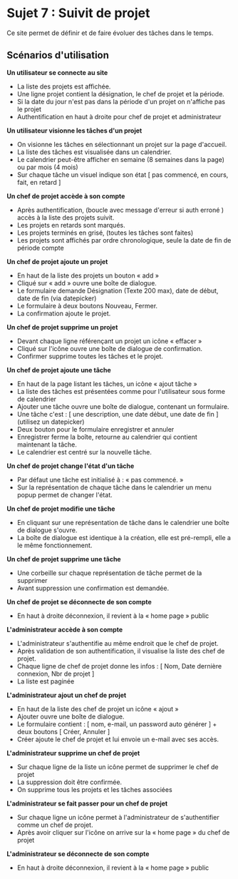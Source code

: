 Sujet 7 : Suivit de projet
=======================

Ce site permet de définir et de faire évoluer des tâches dans le temps.

Scénarios d'utilisation
-----------------

__Un utilisateur se connecte au site__

* La liste des projets est affichée.
* Une ligne projet contient la désignation, le chef de projet et la période.
* Si la date du jour n'est pas dans la période d'un projet on n'affiche pas le projet
* Authentification en haut à droite pour chef de projet et administrateur

__Un utilisateur visionne les tâches d'un projet__

* On visionne les tâches en sélectionnant un projet sur la page d'accueil.
* La liste des tâches est visualisée dans un calendrier.
* Le calendrier peut-être afficher en semaine (8 semaines dans la page) ou par mois (4 mois)
* Sur chaque tâche un visuel indique son état [ pas commencé, en cours, fait, en retard ]

__Un chef de projet accède à son compte__

* Après authentification, (boucle avec message d'erreur si auth erroné ) accès à la liste des projets suivit.
* Les projets en retards sont marqués.
* Les projets terminés en grisé, (toutes les tâches sont faites)
* Les projets sont affichés par ordre chronologique, seule la date de fin de période compte

__Un chef de projet ajoute un projet__

* En haut de la liste des projets un bouton « add » 
* Cliqué sur « add » ouvre une boîte de dialogue.
* Le formulaire demande Désignation (Texte 200 max), date de début, date de fin (via datepicker)
* Le formulaire à deux boutons Nouveau, Fermer.
* La confirmation ajoute le projet.

__Un chef de projet supprime un projet__

* Devant chaque ligne référençant un projet un icône « effacer »
* Cliqué sur l'icône ouvre une boîte de dialogue de confirmation.
* Confirmer supprime toutes les tâches et le projet. 

__Un chef de projet ajoute une tâche__

* En haut de la page listant les tâches, un icône « ajout tâche » 
* La liste des tâches est présentées comme pour l'utilisateur sous forme de calendrier
* Ajouter une tâche ouvre une boîte de dialogue, contenant un formulaire.
* Une tâche c'est : [ une description, une date début, une date de fin ] (utilisez un datepicker)
* Deux bouton pour le formulaire enregistrer et annuler
* Enregistrer ferme la boîte, retourne au calendrier qui contient maintenant la tâche.
* Le calendrier est centré sur la nouvelle tâche.

__Un chef de projet change l'état d'un tâche__

* Par défaut une tâche est initialisé à : « pas commencé. »
* Sur la représentation de chaque tâche dans le calendrier un menu popup permet de changer l'état.

__Un chef de projet modifie une tâche__

* En cliquant sur une représentation de tâche dans le calendrier une boîte de dialogue s'ouvre.
* La boîte de dialogue est identique à la création, elle est pré-rempli, elle a le même fonctionnement.

__Un chef de projet supprime une tâche__

* Une corbeille sur chaque représentation de tâche permet de la supprimer
* Avant suppression une confirmation est demandée.

__Un chef de projet se déconnecte de son compte__

* En haut à droite déconnexion, il revient à la « home page » public

__L'administrateur accède à son compte__

* L'administrateur s'authentifie au même endroit que le chef de projet.
* Après validation de son authentification, il visualise la liste des chef de projet.
* Chaque ligne de chef de projet donne les infos : [ Nom, Date dernière connexion, Nbr de projet ] 
* La liste est paginée

__L'administrateur ajout un chef de projet__

* En haut de la liste des chef de projet un icône « ajout »
* Ajouter ouvre une boîte de dialogue.
* Le formulaire contient : [ nom, e-mail, un password auto générer ] + deux boutons [ Créer, Annuler ]
* Créer ajoute le chef de projet et lui envoie un e-mail avec ses accès.

__L'administrateur supprime un chef de projet__

* Sur chaque ligne de la liste un icône permet de supprimer le chef de projet
* La suppression doit être confirmée.
* On supprime tous les projets et les tâches associées

__L'administrateur se fait passer pour un chef de projet__

* Sur chaque ligne un icône permet à l'administrateur de s'authentifier comme un chef de projet.
* Après avoir cliquer sur l'icône on arrive sur la « home page » du chef de projet 

__L'administrateur se déconnecte de son compte__

* En haut à droite déconnexion, il revient à la « home page » public